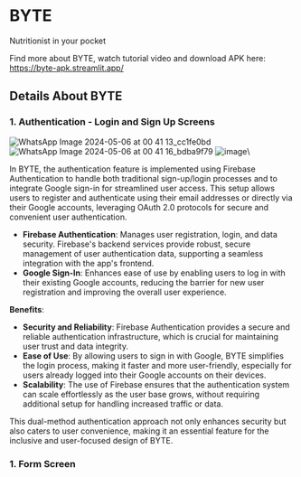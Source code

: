 # BYTE
Nutritionist in your pocket

Find more about BYTE, watch tutorial video and download APK here: https://byte-apk.streamlit.app/

## Details About BYTE

### 1. Authentication - Login and Sign Up Screens

![WhatsApp Image 2024-05-06 at 00 41 13_cc1fe0bd](https://github.com/A-M-CODING/BYTE/assets/86928073/441b14f6-41ff-4874-9a79-f0b90062ba97)
![WhatsApp Image 2024-05-06 at 00 41 16_bdba9f79](https://github.com/A-M-CODING/BYTE/assets/86928073/609bdf68-2665-4db0-b3cc-e37df3117db9)
![image](https://github.com/A-M-CODING/BYTE/assets/86928073/7ede847b-d189-4151-b8f6-a37531f8ffbb)\

In BYTE, the authentication feature is implemented using Firebase Authentication to handle both traditional sign-up/login processes and to integrate Google sign-in for streamlined user access. This setup allows users to register and authenticate using their email addresses or directly via their Google accounts, leveraging OAuth 2.0 protocols for secure and convenient user authentication.

- **Firebase Authentication**: Manages user registration, login, and data security. Firebase's backend services provide robust, secure management of user authentication data, supporting a seamless integration with the app's frontend.
- **Google Sign-In**: Enhances ease of use by enabling users to log in with their existing Google accounts, reducing the barrier for new user registration and improving the overall user experience.

**Benefits**:
- **Security and Reliability**: Firebase Authentication provides a secure and reliable authentication infrastructure, which is crucial for maintaining user trust and data integrity.
- **Ease of Use**: By allowing users to sign in with Google, BYTE simplifies the login process, making it faster and more user-friendly, especially for users already logged into their Google accounts on their devices.
- **Scalability**: The use of Firebase ensures that the authentication system can scale effortlessly as the user base grows, without requiring additional setup for handling increased traffic or data.

This dual-method authentication approach not only enhances security but also caters to user convenience, making it an essential feature for the inclusive and user-focused design of BYTE.

### 1. Form Screen






